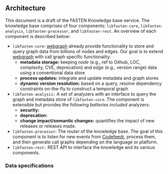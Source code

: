 ## Architecture

This document is a draft of the FASTEN Knowledge base service. The knowledge base comprises of four components: 
`libfasten-core`, `libfasten-analysis`, `libfasten-processor`, and `libfasten-rest`. An overview of each component is
described below:

- `libfasten-core`: [webgraph](http://webgraph.di.unimi.it/) already provide functionality to store and 
   query graph data from billions of nodes and edges. Our goal is to extend [webgraph](http://webgraph.di.unimi.it/) 
   with call graph specific functionality:
    - __metadata storage:__ keeping _node_ (e.g., ref to Github, LOC, complexity, CVE, deprecation) and 
        _edge_ (e.g., version range) data using a conventional data store
    - __process updates:__ integrate and update metadata and graph stores
    - __dynamic version resolution:__ based on a query, resolve dependency constraints on-the-fly to construct
     a temporal graph
- `libfasten-analysis:` A set of analyzers with an interface to query the graph and metadata store of `libfasten-core`.
   The component is extensible but provides the following _batteries included_ analyzers:
   - __security:__
   - __deprecation:__
   - __change impact/semantic changes:__ quantifies the impact of new releases or releases made.
- `libfasten-processor`: The _router_ of the knowledge base. The goal of this component is to listen for new events 
   from [Codefeedr](https://github.com/codefeedr/codefeedr), process them, and then generate call graphs depending 
   on the language or platform.
- `libfasten-rest:` REST API to interface the knowledge and its various components. 


### Data specifications 

